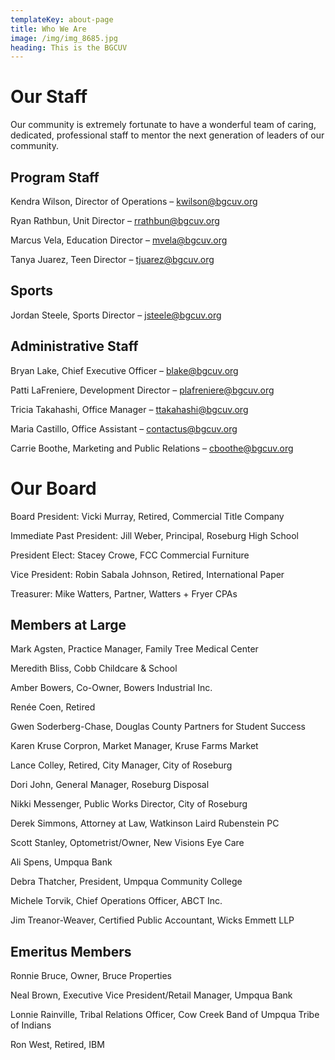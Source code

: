 ```yaml
---
templateKey: about-page
title: Who We Are
image: /img/img_8685.jpg
heading: This is the BGCUV
---
```


# Our Staff

Our community is extremely fortunate to have a wonderful team of caring, dedicated, professional staff to mentor the next generation of leaders of our community.

## Program Staff

Kendra Wilson, Director of Operations – kwilson@bgcuv.org

Ryan Rathbun, Unit Director – rrathbun@bgcuv.org

Marcus Vela, Education Director – mvela@bgcuv.org

Tanya Juarez, Teen Director – tjuarez@bgcuv.org

## Sports

Jordan Steele, Sports Director – jsteele@bgcuv.org

## Administrative Staff

Bryan Lake, Chief Executive Officer – blake@bgcuv.org

Patti LaFreniere, Development Director – plafreniere@bgcuv.org

Tricia Takahashi, Office Manager – ttakahashi@bgcuv.org

Maria Castillo, Office Assistant – contactus@bgcuv.org

Carrie Boothe, Marketing and Public Relations – cboothe@bgcuv.org

# Our Board

Board President: Vicki Murray, Retired, Commercial Title Company

Immediate Past President: Jill Weber, Principal, Roseburg High School

President Elect: Stacey Crowe, FCC Commercial Furniture

Vice President: Robin Sabala Johnson, Retired, International Paper

Treasurer: Mike Watters, Partner, Watters + Fryer CPAs

## Members at Large

Mark Agsten, Practice Manager, Family Tree Medical Center

Meredith Bliss, Cobb Childcare & School

Amber Bowers, Co-Owner, Bowers Industrial Inc.

Renée Coen, Retired

Gwen Soderberg-Chase, Douglas County Partners for Student Success

Karen Kruse Corpron, Market Manager, Kruse Farms Market

Lance Colley, Retired, City Manager, City of Roseburg

Dori John, General Manager, Roseburg Disposal

Nikki Messenger, Public Works Director, City of Roseburg

Derek Simmons, Attorney at Law, Watkinson Laird Rubenstein PC

Scott Stanley, Optometrist/Owner, New Visions Eye Care

Ali Spens, Umpqua Bank

Debra Thatcher, President, Umpqua Community College

Michele Torvik, Chief Operations Officer, ABCT Inc.

Jim Treanor-Weaver, Certified Public Accountant, Wicks Emmett LLP

## Emeritus Members

Ronnie Bruce, Owner, Bruce Properties

Neal Brown, Executive Vice President/Retail Manager, Umpqua Bank

Lonnie Rainville, Tribal Relations Officer, Cow Creek Band of Umpqua Tribe of Indians

Ron West, Retired, IBM
